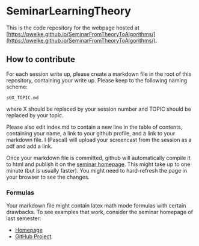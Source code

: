 # SeminarLearningTheory

This is the code repository for the webpage hosted at [https://pwelke.github.io/SeminarFromTheoryToAlgorithms/](https://pwelke.github.io/SeminarFromTheoryToAlgorithms/).


## How to contribute

For each session write up, please create a markdown file in the root of this repository, containing your write up. 
Please keep to the following naming scheme:

    s0X_TOPIC.md

where X should be replaced by your session number and TOPIC should be replaced by your topic.

Please also edit index.md to contain a new line in the table of contents, containing your name, a link to your github profile, and a link to your markdown file.
I (Pascal) will upload your screencast from the session as a pdf and add a link. 

Once your markdown file is committed, github will automatically compile it to html and publish it on the [seminar homepage](pwelke.github.io/SeminarFromTheoryToAlgorithms/).
This might take up to one minute (but is usually faster).
You might need to hard-refresh the page in your browser to see the changes.

### Formulas

Your markdown file might contain latex math mode formulas with certain drawbacks. 
To see examples that work, consider the seminar homepage of last semester:

- [Homepage](pwelke.github.io/SeminarLearningTheory/)
- [GitHub Project](github.com/pwelke/SeminarLearningTheory/)

